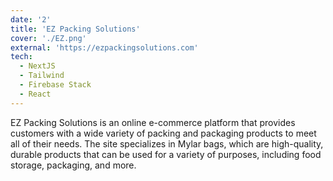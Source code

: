 ```yaml
---
date: '2'
title: 'EZ Packing Solutions'
cover: './EZ.png'
external: 'https://ezpackingsolutions.com'
tech:
  - NextJS
  - Tailwind
  - Firebase Stack
  - React
---
```


EZ Packing Solutions is an online e-commerce platform that provides customers with a wide variety of packing and packaging products to meet all of their needs. The site specializes in Mylar bags, which are high-quality, durable products that can be used for a variety of purposes, including food storage, packaging, and more.
